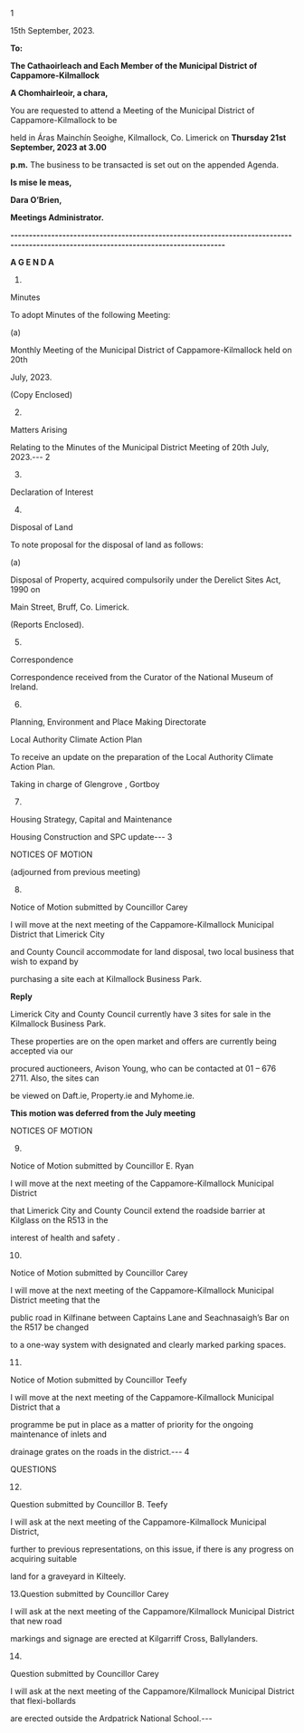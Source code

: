 1

15th September, 2023.

**To:**

**The Cathaoirleach and Each Member of the Municipal District of Cappamore-Kilmallock**

**A Chomhairleoir, a chara,**

You are requested to attend a Meeting of the Municipal District of Cappamore-Kilmallock to be

held in Áras Mainchín Seoighe, Kilmallock, Co. Limerick on **Thursday 21st** **September, 2023 at 3.00**

**p.m.**  The business to be transacted is set out on the appended Agenda.

**Is mise le meas,**

**Dara O’Brien,**

**Meetings Administrator.**

**--------------------------------------------------------------------------------------------------------------------------------------**

**A G E N D A**

1.

Minutes

To adopt Minutes of the following Meeting:

(a)

Monthly Meeting of the Municipal District of Cappamore-Kilmallock held on 20th

July, 2023.

(Copy Enclosed)

2.

Matters Arising

Relating to the Minutes of the Municipal District Meeting of 20th July, 2023.---
2

3.

Declaration of Interest

4.

Disposal of Land

To note proposal for the disposal of land as follows:

(a)

Disposal of Property, acquired compulsorily under the Derelict Sites Act, 1990 on

Main Street, Bruff, Co. Limerick.

(Reports Enclosed).

5.

Correspondence

Correspondence received from the Curator of the National Museum of Ireland.

6.

Planning, Environment and Place Making Directorate

Local Authority Climate Action Plan

To receive an update on the preparation of the Local Authority Climate Action Plan.

Taking in charge of Glengrove , Gortboy

7.

Housing Strategy, Capital and Maintenance

Housing Construction and SPC update---
3

NOTICES OF MOTION

(adjourned from previous meeting)

8.

Notice of Motion submitted by Councillor Carey

I will move at the next meeting of the Cappamore-Kilmallock Municipal District that Limerick City

and County Council accommodate for land disposal, two local business that wish to expand by

purchasing a site each at Kilmallock Business Park.

**Reply**

Limerick City and County Council currently have 3 sites for sale in the Kilmallock Business Park.

These properties are on the open market and offers are currently being accepted via our

procured auctioneers, Avison Young, who can be contacted at 01 – 676 2711. Also, the sites can

be viewed on Daft.ie, Property.ie and Myhome.ie.

**This motion was deferred from the July meeting**

NOTICES OF MOTION

9.

Notice of Motion submitted by Councillor E. Ryan

I will move at the next meeting of the Cappamore-Kilmallock Municipal District

that Limerick City and County Council extend the roadside barrier at Kilglass on the R513 in the

interest of health and safety .

10.

Notice of Motion submitted by Councillor Carey

I will move at the next meeting of the Cappamore-Kilmallock Municipal District meeting that the

public road in Kilfinane between Captains Lane and Seachnasaigh’s Bar on the R517 be changed

to a one-way system with designated and clearly marked parking spaces.

11.

Notice of Motion submitted by Councillor Teefy

I will move at the next meeting of the Cappamore-Kilmallock Municipal District that a

programme be put in place as a matter of priority for the ongoing maintenance of inlets and

drainage grates on the roads in the district.---
4

QUESTIONS

12.

Question submitted by Councillor B. Teefy

I will ask at the next meeting of the Cappamore-Kilmallock Municipal District,

further to previous representations, on this issue, if there is any progress on acquiring suitable

land for a graveyard in Kilteely.

13.Question submitted by Councillor Carey

I will ask at the next meeting of the Cappamore/Kilmallock Municipal District that new road

markings and signage are erected at Kilgarriff Cross, Ballylanders.

14.

Question submitted by Councillor Carey

I will ask at the next meeting of the Cappamore/Kilmallock Municipal District that flexi-bollards

are erected outside the Ardpatrick National School.---
